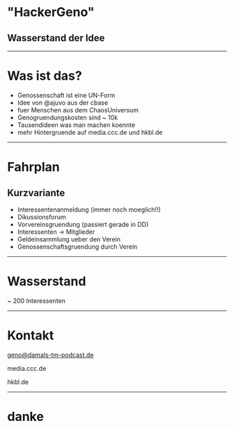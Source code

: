 <!-- $theme: gaia -->


# "HackerGeno"
## Wasserstand der Idee

---

# Was ist das?

* Genossenschaft ist eine UN-Form
* Idee von @ajuvo aus der cbase
* fuer Menschen aus dem ChaosUniversum
* Genogruendungskosten sind ~ 10k 
* Tausendideen was man machen koennte
* mehr Hintergruende auf media.ccc.de und hkbl.de

---

# Fahrplan 
## Kurzvariante

* Interessentenanmeldung (immer noch moeglich!!)
* Dikussionsforum
* Vorvereinsgruendung (passiert gerade in DD)
* Interessenten -> Mitglieder
* Geldeinsammlung ueber den Verein
* Genossenschaftsgruendung durch Verein

---


# Wasserstand

~ 200 Interessenten

---

# Kontakt

geno@damals-tm-podcast.de

media.ccc.de

hkbl.de

---

# danke